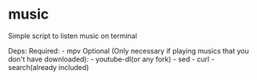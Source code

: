 # music
Simple script to listen music on terminal

Deps: 
	Required:
		- mpv 
	Optional (Only necessary if playing musics that you don't have downloaded):
		- youtube-dl(or any fork)
		- sed 
		- curl 
		- search(already included)

